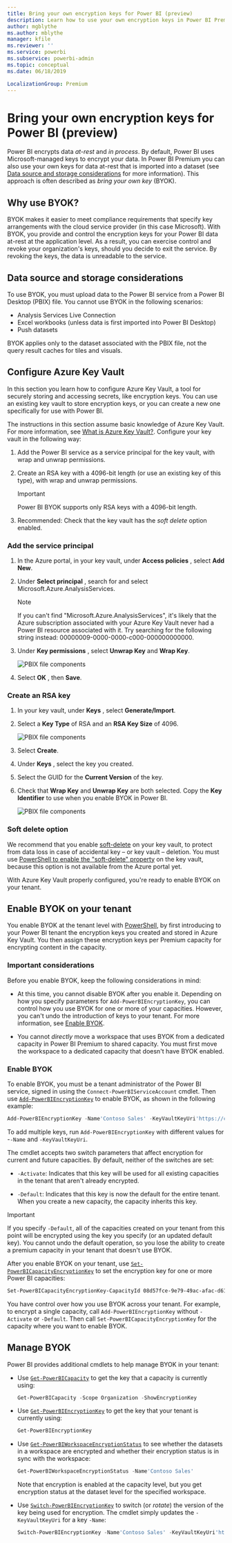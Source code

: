 ```yaml
---
title: Bring your own encryption keys for Power BI (preview)
description: Learn how to use your own encryption keys in Power BI Premium.
author: mgblythe
ms.author: mblythe
manager: kfile
ms.reviewer: ''
ms.service: powerbi
ms.subservice: powerbi-admin
ms.topic: conceptual
ms.date: 06/18/2019

LocalizationGroup: Premium
---
```


# Bring your own encryption keys for Power BI (preview)

Power BI encrypts data _at-rest_ and _in process_. By default, Power BI uses Microsoft-managed keys to encrypt your data. In Power BI Premium you can also use your own keys for data at-rest that is imported into a dataset (see [Data source and storage considerations](#data-source-and-storage-considerations) for more information). This approach is often described as _bring your own key_ (BYOK).

## Why use BYOK?

BYOK makes it easier to meet compliance requirements that specify key arrangements with the cloud service provider (in this case Microsoft). With BYOK, you provide and control the encryption keys for your Power BI data at-rest at the application level. As a result, you can exercise control and revoke your organization's keys, should you decide to exit the service. By revoking the keys, the data is unreadable to the service.

## Data source and storage considerations

To use BYOK, you must upload data to the Power BI service from a Power BI Desktop (PBIX) file. You cannot use BYOK in the following scenarios:

- Analysis Services Live Connection
- Excel workbooks (unless data is first imported into Power BI Desktop)
- Push datasets

BYOK applies only to the dataset associated with the PBIX file, not the query result caches for tiles and visuals.

## Configure Azure Key Vault

In this section you learn how to configure Azure Key Vault, a tool for securely storing and accessing secrets, like encryption keys. You can use an existing key vault to store encryption keys, or you can create a new one specifically for use with Power BI.

The instructions in this section assume basic knowledge of Azure Key Vault. For more information, see [What is Azure Key Vault?](/azure/key-vault/key-vault-whatis). Configure your key vault in the following way:

1. Add the Power BI service as a service principal for the key vault, with wrap and unwrap permissions.

1. Create an RSA key with a 4096-bit length (or use an existing key of this type), with wrap and unwrap permissions.

    > [!IMPORTANT]
    > Power BI BYOK supports only RSA keys with a 4096-bit length.

1. Recommended: Check that the key vault has the _soft delete_ option enabled.

### Add the service principal

1. In the Azure portal, in your key vault, under **Access policies** , select **Add New**.

1. Under **Select principal** , search for and select Microsoft.Azure.AnalysisServices.

    > [!NOTE]
    > If you can't find "Microsoft.Azure.AnalysisServices", it's likely that the Azure subscription associated with your Azure Key Vault never had a Power BI resource associated with it. Try searching for the following string instead: 00000009-0000-0000-c000-000000000000.

1. Under **Key permissions** , select **Unwrap Key** and **Wrap Key**.

    ![PBIX file components](media/service-encryption-byok/service-principal.png)

1. Select **OK** , then **Save**.

### Create an RSA key

1. In your key vault, under **Keys** , select **Generate/Import**.

1. Select a **Key Type** of RSA and an **RSA Key Size** of 4096.

    ![PBIX file components](media/service-encryption-byok/create-rsa-key.png)

1. Select **Create**.

1. Under **Keys** , select the key you created.

1. Select the GUID for the **Current Version** of the key.

1. Check that **Wrap Key** and **Unwrap Key** are both selected. Copy the **Key Identifier** to use when you enable BYOK in Power BI.

    ![PBIX file components](media/service-encryption-byok/key-properties.png)

### Soft delete option

We recommend that you enable [soft-delete](/azure/key-vault/key-vault-ovw-soft-delete) on your key vault, to protect from data loss in case of accidental key – or key vault – deletion. You must use [PowerShell to enable the "soft-delete" property](/azure/key-vault/key-vault-soft-delete-powershell) on the key vault, because this option is not available from the Azure portal yet.

With Azure Key Vault properly configured, you're ready to enable BYOK on your tenant.

## Enable BYOK on your tenant

You enable BYOK at the tenant level with [PowerShell](https://www.powershellgallery.com/packages/MicrosoftPowerBIMgmt.Admin), by first introducing to your Power BI tenant the encryption keys you created and stored in Azure Key Vault. You then assign these encryption keys per Premium capacity for encrypting content in the capacity.

### Important considerations

Before you enable BYOK, keep the following considerations in mind:

- At this time, you cannot disable BYOK after you enable it. Depending on how you specify parameters for `Add-PowerBIEncryptionKey`, you can control how you use BYOK for one or more of your capacities. However, you can't undo the introduction of keys to your tenant. For more information, see [Enable BYOK](#enable-byok).

- You cannot _directly_ move a workspace that uses BYOK from a dedicated capacity in Power BI Premium to shared capacity. You must first move the workspace to a dedicated capacity that doesn't have BYOK enabled.

### Enable BYOK

To enable BYOK, you must be a tenant administrator of the Power BI service, signed in using the `Connect-PowerBIServiceAccount` cmdlet. Then use [`Add-PowerBIEncryptionKey`](/powershell/module/microsoftpowerbimgmt.admin/Add-PowerBIEncryptionKey) to enable BYOK, as shown in the following example:

```powershell
Add-PowerBIEncryptionKey -Name'Contoso Sales' -KeyVaultKeyUri'https://contoso-vault2.vault.azure.net/keys/ContosoKeyVault/b2ab4ba1c7b341eea5ecaaa2wb54c4d2'
```

To add multiple keys, run `Add-PowerBIEncryptionKey` with different values for -`-Name` and `-KeyVaultKeyUri`. 

The cmdlet accepts two switch parameters that affect encryption for current and future capacities. By default, neither of the switches are set:

- `-Activate`: Indicates that this key will be used for all existing capacities in the tenant that aren't already encrypted.

- `-Default`: Indicates that this key is now the default for the entire tenant. When you create a new capacity, the capacity inherits this key.

> [!IMPORTANT]
> If you specify `-Default`, all of the capacities created on your tenant from this point will be encrypted using the key you specify (or an updated default key). You cannot undo the default operation, so you lose the ability to create a premium capacity in your tenant that doesn't use BYOK.

After you enable BYOK on your tenant, use [`Set-PowerBICapacityEncryptionKey`](/powershell/module/microsoftpowerbimgmt.admin/set-powerbicapacityencryptionkey) to set the encryption key for one or more Power BI capacities:

```powershell
Set-PowerBICapacityEncryptionKey-CapacityId 08d57fce-9e79-49ac-afac-d61765f97f6f -KeyName 'Contoso Sales'
```

You have control over how you use BYOK across your tenant. For example, to encrypt a single capacity, call `Add-PowerBIEncryptionKey` without `-Activate` or `-Default`. Then call `Set-PowerBICapacityEncryptionKey` for the capacity where you want to enable BYOK.

## Manage BYOK

Power BI provides additional cmdlets to help manage BYOK in your tenant:

- Use [`Get-PowerBICapacity`](/powershell/module/microsoftpowerbimgmt.capacities/get-powerbicapacity) to get the key that a capacity is currently using:

    ```powershell
    Get-PowerBICapacity -Scope Organization -ShowEncryptionKey
    ```

- Use [`Get-PowerBIEncryptionKey`](/powershell/module/microsoftpowerbimgmt.admin/get-powerbiencryptionkey) to get the key that your tenant is currently using:

    ```powershell
    Get-PowerBIEncryptionKey
    ```

- Use [`Get-PowerBIWorkspaceEncryptionStatus`](/powershell/module/microsoftpowerbimgmt.admin/get-powerbiworkspaceencryptionstatus) to see whether the datasets in a workspace are encrypted and whether their encryption status is in sync with the workspace:

    ```powershell
    Get-PowerBIWorkspaceEncryptionStatus -Name'Contoso Sales'
    ```

    Note that encryption is enabled at the capacity level, but you get encryption status at the dataset level for the specified workspace.

- Use [`Switch-PowerBIEncryptionKey`](/powershell/module/microsoftpowerbimgmt.admin/switch-powerbiencryptionkey) to switch (or _rotate_) the version of the key being used for encryption. The cmdlet simply updates the `-KeyVaultKeyUri` for a key `-Name`:

    ```powershell
    Switch-PowerBIEncryptionKey -Name'Contoso Sales' -KeyVaultKeyUri'https://contoso-vault2.vault.azure.net/keys/ContosoKeyVault/b2ab4ba1c7b341eea5ecaaa2wb54c4d2'
    ```
